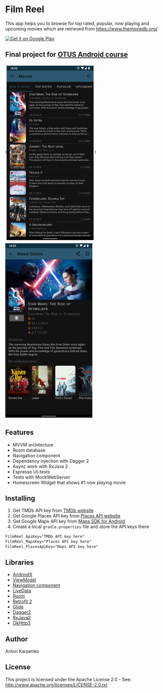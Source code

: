 # Film Reel
This app helps you to browse for top rated, popular, now playing and upcoming movies which are retrieved from https://www.themoviedb.org/

<a href='https://play.google.com/store/apps/details?id=dev.akat.filmreel'><img alt='Get it on Google Play' src='https://play.google.com/intl/en_us/badges/images/generic/en-play-badge.png' width=200/></a>

## Final project for [OTUS Android course](https://otus.ru/lessons/basic-android/)
!<img src="https://github.com/intulion/FilmReel/blob/master/screenshots/now_playing.png" vspace="5" align= "center" width=275 >
!<img src="https://github.com/intulion/FilmReel/blob/master/screenshots/details.png" vspace="5" align= "center" width=275 >

## Features
* MVVM architecture
* Room database
* Navigation component
* Dependency injection with Dagger 2
* Async work with RxJava 2 
* Espresso UI-tests
* Tests with MockWebServer 
* Homescreen Widget that shows #1 now playing movie

## Installing
1. Get TMDb API key from [TMDb website](https://www.themoviedb.org/documentation/api)
2. Get Google Places API key from [Places API website](https://developers.google.com/places/web-service/get-api-key)
3. Get Google Maps API key from [Maps SDK for Android](https://developers.google.com/maps/documentation/android-sdk/get-api-key)
4. Create a local `gradle.properties` file and store the API keys there

```
FilmReel_ApiKey="TMDb API key here"
FilmReel_MapsKey="Places API key here"
FilmReel_PlacesApiKey="Maps API key here"
```

## Libraries
*   [AndroidX](https://developer.android.com/jetpack/androidx/)
*   [ViewModel](https://developer.android.com/topic/libraries/architecture/viewmodel)
*   [Navigation component](https://developer.android.com/guide/navigation)
*   [LiveData](https://developer.android.com/topic/libraries/architecture/livedata)
*   [Room](https://developer.android.com/topic/libraries/architecture/room)
*   [Retrofit 2](https://github.com/square/retrofit)
*   [Glide](https://github.com/bumptech/glide)
*   [Dagger2](https://google.github.io/dagger/users-guide)
*   [RxJava2](https://github.com/ReactiveX/RxJava)
*   [OkHttp3](https://square.github.io/okhttp)

## Author
Anton Karpenko

## License
This project is licensed under the Apache License 2.0 - See: http://www.apache.org/licenses/LICENSE-2.0.txt
